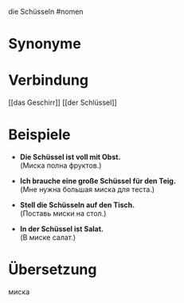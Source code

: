 die Schüsseln
#nomen
# Synonyme

# Verbindung 
[[das Geschirr]]
[[der Schlüssel]]
# Beispiele
- **Die Schüssel ist voll mit Obst.**  
    (Миска полна фруктов.)
    
- **Ich brauche eine große Schüssel für den Teig.**  
    (Мне нужна большая миска для теста.)
    
- **Stell die Schüsseln auf den Tisch.**  
    (Поставь миски на стол.)
    
- **In der Schüssel ist Salat.**  
    (В миске салат.)
# Übersetzung
миска